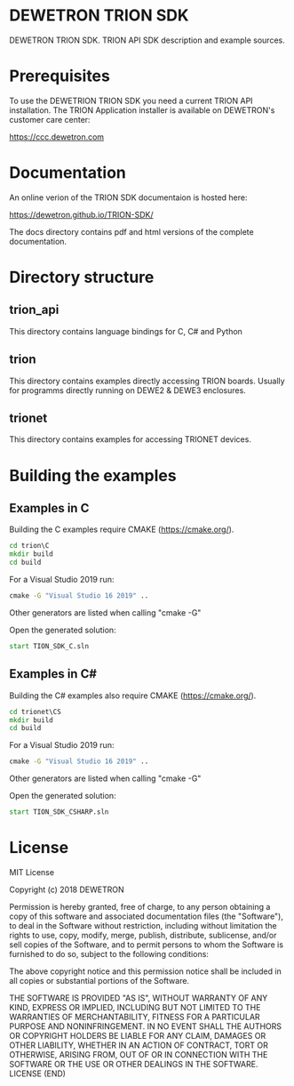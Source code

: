 # DEWETRON TRION SDK
DEWETRON TRION SDK. TRION API SDK description and example sources. 


# Prerequisites
To use the DEWETRION TRION SDK you need a current TRION API installation.
The TRION Application installer is available on DEWETRON's customer care center:

https://ccc.dewetron.com


# Documentation

An online verion of the TRION SDK documentaion is hosted here:

https://dewetron.github.io/TRION-SDK/

The docs directory contains pdf and html versions of the complete documentation.

# Directory structure

## trion_api

This directory contains language bindings for C, C# and Python

## trion

This directory contains examples directly accessing TRION boards.
Usually for programms directly running on DEWE2 & DEWE3 enclosures.

## trionet
This directory contains examples for accessing TRIONET devices.


# Building the examples

## Examples in C 
Building the C examples require CMAKE (https://cmake.org/).
```cmd
cd trion\C
mkdir build
cd build
```
For a Visual Studio 2019 run:
```cmd
cmake -G "Visual Studio 16 2019" ..
```
Other generators are listed when calling "cmake -G"

Open the generated solution:
```cmd
start TION_SDK_C.sln
```

## Examples in C#
Building the C# examples also require CMAKE (https://cmake.org/).
```cmd
cd trionet\CS
mkdir build
cd build
```
For a Visual Studio 2019 run:
```cmd
cmake -G "Visual Studio 16 2019" ..
```
Other generators are listed when calling "cmake -G"

Open the generated solution:
```cmd
start TION_SDK_CSHARP.sln
```

# License
MIT License

Copyright (c) 2018 DEWETRON

Permission is hereby granted, free of charge, to any person obtaining a copy
of this software and associated documentation files (the "Software"), to deal
in the Software without restriction, including without limitation the rights
to use, copy, modify, merge, publish, distribute, sublicense, and/or sell
copies of the Software, and to permit persons to whom the Software is
furnished to do so, subject to the following conditions:

The above copyright notice and this permission notice shall be included in all
copies or substantial portions of the Software.

THE SOFTWARE IS PROVIDED "AS IS", WITHOUT WARRANTY OF ANY KIND, EXPRESS OR
IMPLIED, INCLUDING BUT NOT LIMITED TO THE WARRANTIES OF MERCHANTABILITY,
FITNESS FOR A PARTICULAR PURPOSE AND NONINFRINGEMENT. IN NO EVENT SHALL THE
AUTHORS OR COPYRIGHT HOLDERS BE LIABLE FOR ANY CLAIM, DAMAGES OR OTHER
LIABILITY, WHETHER IN AN ACTION OF CONTRACT, TORT OR OTHERWISE, ARISING FROM,
OUT OF OR IN CONNECTION WITH THE SOFTWARE OR THE USE OR OTHER DEALINGS IN THE
SOFTWARE.
LICENSE (END)